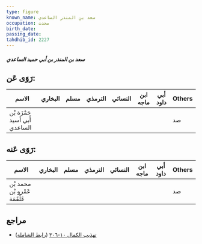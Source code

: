 ```yaml
---
type: figure
known_name: سعد بن المنذر الساعدي
occupation: محدث
birth_date:
passing_date:
tahdhib_id: 2227
---
```

##### سعد بن المنذر بن أبي حميد الساعدي

## رَوَى عَن:
| الاسم                         | البخاري | مسلم | الترمذي | النسائي | ابن ماجه | أبي داود | Others |
| ----------------------------- | ------- | ---- | ------- | ------- | -------- | -------- | ------ |
| حَمْزَة بْن أَبي أسيد الساعدي |         |      |         |         |          |          | صد     |
## رَوَى عَنه:
| الاسم                         | البخاري | مسلم | الترمذي | النسائي | ابن ماجه | أبي داود | Others |
| ----------------------------- | ------- | ---- | ------- | ------- | -------- | -------- | ------ |
| محمد بْن عَمْرو بْن عَلْقَمَة |         |      |         |         |          |          | صد     |
## مراجع
- [تهذيب الكمال ١٠-٣٠٦](obsidian://open?vault=Tahdhib-al-Kamal&file=Figures/٢٢٢٧-سعد%20بن%20المنذر%20بن%20أبي%20حميد%20الساعدي) ([رابط الشاملة](https://shamela.ws/book/3722/5078))